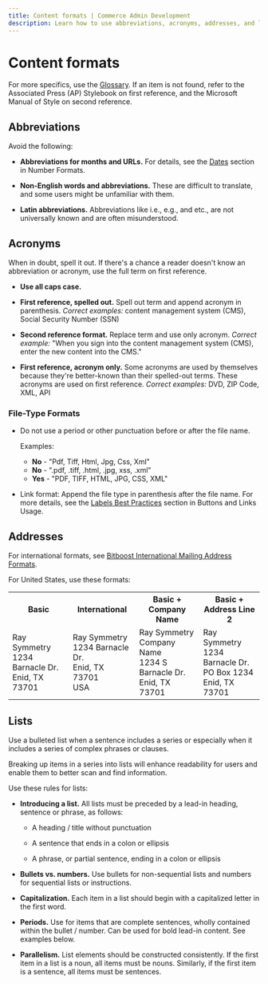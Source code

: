 ```yaml
---
title: Content formats | Commerce Admin Development
description: Learn how to use abbreviations, acronyms, addresses, and lists in the Adobe Commerce and Magento Open Source Admin application.
---
```


# Content formats

For more specifics, use the [Glossary](https://glossary.magento.com/). If an item is not found, refer to the Associated Press (AP) Stylebook on first reference, and the Microsoft Manual of Style on second reference.

## Abbreviations

Avoid the following:

*  **Abbreviations for months and URLs.**  For details, see the [Dates](number-formats.md#dates-and-times) section in Number Formats.

*  **Non-English words and abbreviations.** These are difficult to translate, and some users might be unfamiliar with them.

*  **Latin abbreviations.** Abbreviations like i.e., e.g., and etc., are not universally known and are often misunderstood.

## Acronyms

When in doubt, spell it out. If there's a chance a reader doesn't know an abbreviation or acronym, use the full term on first reference.

*  **Use all caps case.**

*  **First reference, spelled out.** Spell out term and append acronym in parenthesis. *Correct examples:* content management system (CMS), Social Security Number (SSN)

*  **Second reference format.** Replace term and use only acronym. *Correct example:* "When you sign into the content management system (CMS), enter the new content into the CMS."

*  **First reference, acronym only.** Some acronyms are used by themselves because they're better-known than their spelled-out terms. These acronyms are used on first reference. *Correct examples:* DVD, ZIP Code, XML, API

### File-Type Formats

*  Do not use a period or other punctuation before or after the file name.

   Examples:

   *  **No** - "Pdf, Tiff, Html, Jpg, Css, Xml"
   *  **No** - ".pdf, .tiff, .html, .jpg, xss, .xml"
   *  **Yes** - "PDF, TIFF, HTML, JPG, CSS, XML"

*  Link format: Append the file type in parenthesis after the file name. For more details, see the [Labels Best Practices](buttons-and-links.md#labels-best-practices) section in Buttons and Links Usage.

## Addresses

For international formats, see [Bitboost International Mailing Address Formats](http://www.bitboost.com/ref/international-address-formats.html).

For United States, use these formats:

<table>
<tbody>
<tr>
<th>Basic</th>
<th>International</th>
<th>Basic +<br />Company Name</th>
<th>Basic +<br />Address Line 2</th>
</tr>
<tr>
<td>Ray Symmetry<br />
1234 Barnacle Dr.<br />
Enid, TX 73701</td>
<td>Ray Symmetry<br />
1234 Barnacle Dr.<br />
Enid, TX 73701<br />
USA</td>
<td>Ray Symmetry<br />
Company Name<br />
1234 S Barnacle Dr.<br />
Enid, TX 73701</td>
<td>Ray Symmetry<br />
1234 Barnacle Dr.<br />
PO Box 1234<br />
Enid, TX 73701</td>
</tr>
</tbody>
</table>

## Lists

Use a bulleted list when a sentence includes a series or especially when it includes a series of complex phrases or clauses.

Breaking up items in a series into lists will enhance readability for users and enable them to better scan and find information.

Use these rules for lists:

*  **Introducing a list.** All lists must be preceded by a lead-in heading, sentence or phrase, as follows:

   *  A heading / title without punctuation

   *  A sentence that ends in a colon or ellipsis

   *  A phrase, or partial sentence, ending in a colon or ellipsis

*  **Bullets vs. numbers.** Use bullets for non-sequential lists and numbers for sequential lists or instructions.

*  **Capitalization.** Each item in a list should begin with a capitalized letter in the first word.

*  **Periods.** Use for items that are complete sentences, wholly contained within the bullet / number. Can be used for bold lead-in content. See examples below.

*  **Parallelism.** List elements should be constructed consistently. If the first item in a list is a noun, all items must be nouns. Similarly, if the first item is a sentence, all items must be sentences.
